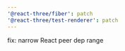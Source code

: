 ```yaml
---
'@react-three/fiber': patch
'@react-three/test-renderer': patch
---
```


fix: narrow React peer dep range
